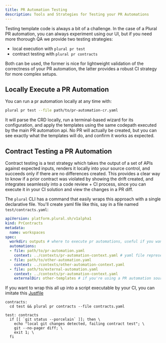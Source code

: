 ```yaml
---
title: PR Automation Testing
description: Tools and Strategies for Testing your PR Automations
---
```


Testing template code is always a bit of a challenge.  In the case of a Plural PR automation, you can always experiment using our UI, but if you need more thorough QA we provide two testing strategies:

* local execution with `plural pr test`
* contract testing with `plural pr contracts`

Both can be used, the former is nice for lightweight validation of the correctness of your PR automation, the latter provides a robust CI strategy for more complex setups.

## Locally Execute a PR Automation

You can run a pr automation locally at any time with:

```sh
plural pr test --file path/to/pr-automation-cr.yaml
```

It will parse the CRD locally, run a terminal-based wizard for its configuration, and apply the templates using the same codepath executed by the main PR automation api.  No PR will actually be created, but you can see exactly what the templates will do, and confirm it works as expected.

## Contract Testing a PR Automation

Contract testing is a test strategy which takes the output of a set of APIs against expected inputs, renders it locally into your source control, and succeeds only if there are no differences created.  This provides a clear way to know if a prior contract was violated by showing the drift created, and integrates seamlessly into a code review + CI process, since you can execute it in your CI solution and view the changes in a PR diff.

The `plural` CLI has a command that easily wraps this approach with a single declarative file.  You'll create yaml file like this, say in a file named `test/contracts.yaml`:

```yaml
apiVersion: platform.plural.sh/v1alpha1
kind: PrContracts
metadata:
  name: workspaces
spec:
  workdir: outputs # where to execute pr automations, useful if you want to run inside a test folder
  automations:
  - file: path/to/pr-automation.yaml
    context: ../contexts/pr-automation-context.yaml # yaml file representing the configuration input for this automation
  - file: path/to/other-automation.yaml
    context: ../contexts/other-automation-context.yaml
  - file: path/to/external-automation.yaml
    context: ../contexts/pr-automation-context.yaml
    externalDir: other-templates # if you're using a PR automation sourcing templates from an external git reference, you need to configure an `externalDir` pointing to the templates it would have pulled in.
```

If you want to wrap this all up into a script executable by your CI, you can imitate this [Justfile](https://just.systems/man/en/)

```make
contracts:
  cd test && plural pr contracts --file contracts.yaml

test: contracts
  if [[ `git status --porcelain` ]]; then \
    echo "local git changes detected, failing contract test"; \
    git --no-pager diff; \
    exit 1; \
  fi
```